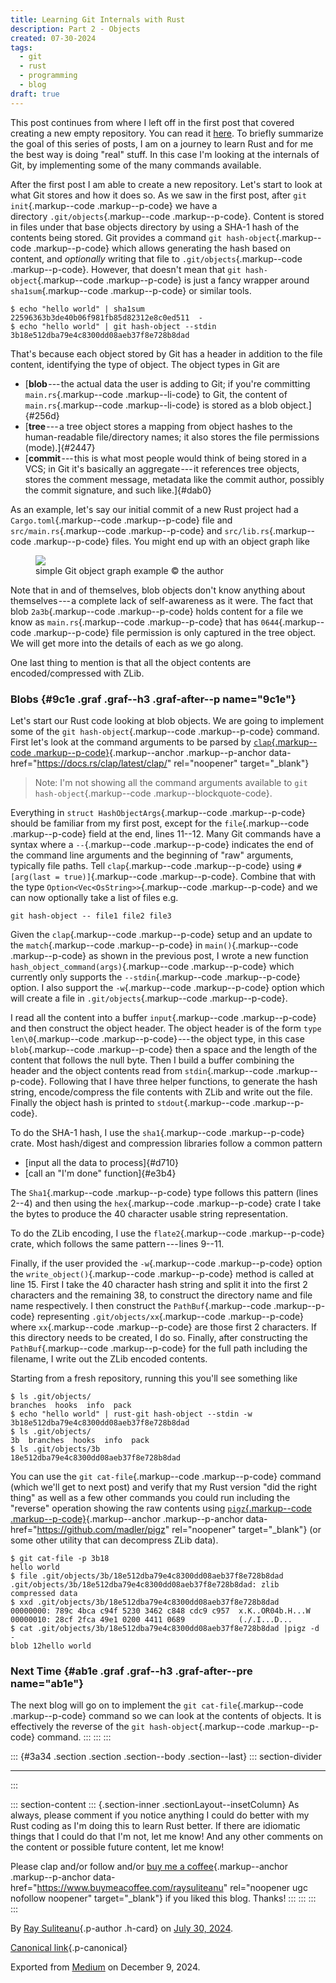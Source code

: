 ```yaml
---
title: Learning Git Internals with Rust
description: Part 2 - Objects
created: 07-30-2024
tags:
  - git
  - rust
  - programming
  - blog
draft: true
---
```


This post continues from where I left off in the first post that covered
creating a new empty repository. You can read it
[here](learning-git-pt1).
To briefly summarize the goal of this
series of posts, I am on a journey to learn Rust and for me the best way
is doing "real" stuff. In this case I'm looking at the internals of Git,
by implementing some of the many commands available.

After the first post I am able to create a new repository. Let's start
to look at what Git stores and how it does so. As we saw in the first
post, after `git init`{.markup--code .markup--p-code} we have a
directory `.git/objects`{.markup--code .markup--p-code}. Content is
stored in files under that base objects directory by using a SHA-1 hash
of the contents being stored. Git provides a command
`git hash-object`{.markup--code .markup--p-code} which allows generating
the hash based on content, and _optionally_ writing that file
to `.git/objects`{.markup--code .markup--p-code}. However, that doesn't
mean that `git hash-object`{.markup--code .markup--p-code} is just a
fancy wrapper around `sha1sum`{.markup--code .markup--p-code} or similar
tools.

```{#17a4 .graf .graf--pre .graf-after--p .graf--preV2 code-block-mode="1" spellcheck="false" code-block-lang="shell"}
$ echo "hello world" | sha1sum
22596363b3de40b06f981fb85d82312e8c0ed511  -
$ echo "hello world" | git hash-object --stdin
3b18e512dba79e4c8300dd08aeb37f8e728b8dad
```

That's because each object stored by Git has a header in addition to the
file content, identifying the type of object. The object types in Git
are

- [**blob** --- the actual data the user is adding to Git; if you're
  committing `main.rs`{.markup--code .markup--li-code} to Git, the
  content of `main.rs`{.markup--code .markup--li-code} is stored as a
  blob object.]{#256d}
- [**tree** --- a tree object stores a mapping from object hashes to
  the human-readable file/directory names; it also stores the file
  permissions (mode).]{#2447}
- [**commit** --- this is what most people would think of being stored
  in a VCS; in Git it's basically an aggregate --- it references tree
  objects, stores the comment message, metadata like the commit
  author, possibly the commit signature, and such like.]{#dab0}

As an example, let's say our initial commit of a new Rust project had a
`Cargo.toml`{.markup--code .markup--p-code} file and
`src/main.rs`{.markup--code .markup--p-code} and
`src/lib.rs`{.markup--code .markup--p-code} files. You might end up with
an object graph like

<figure id="8da8" class="graf graf--figure graf-after--p">
<img
src="https://cdn-images-1.medium.com/max/800/1*YrPrMjgLeXs3FEOB_-5nRw.png"
class="graf-image" data-image-id="1*YrPrMjgLeXs3FEOB_-5nRw.png"
data-width="956" data-height="777" />
<figcaption>simple Git object graph example © the author</figcaption>
</figure>

Note that in and of themselves, blob objects don't know anything about
themselves --- a complete lack of self-awareness as it were. The fact
that blob `2a3b`{.markup--code .markup--p-code} holds content for a file
we know as `main.rs`{.markup--code .markup--p-code} that has
`0644`{.markup--code .markup--p-code} file permission is only captured
in the tree object. We will get more into the details of each as we go
along.

One last thing to mention is that all the object contents are
encoded/compressed with ZLib.

### Blobs {#9c1e .graf .graf--h3 .graf-after--p name="9c1e"}

Let's start our Rust code looking at blob objects. We are going to
implement some of the `git hash-object`{.markup--code .markup--p-code}
command. First let's look at the command arguments to be parsed by
[`clap`{.markup--code
.markup--p-code}](https://docs.rs/clap/latest/clap/){.markup--anchor
.markup--p-anchor data-href="<https://docs.rs/clap/latest/clap/>"
rel="noopener" target="\_blank"}

<figure id="5655" class="graf graf--figure graf--iframe graf-after--p">

</figure>

> Note: I'm not showing all the command arguments available to
> `git hash-object`{.markup--code .markup--blockquote-code}.

Everything in `struct HashObjectArgs`{.markup--code .markup--p-code}
should be familiar from my first post, except for the
`file`{.markup--code .markup--p-code} field at the end, lines 11--12.
Many Git commands have a syntax where a `--`{.markup--code
.markup--p-code} indicates the end of the command line arguments and the
beginning of "raw" arguments, typically file paths. Tell
`clap`{.markup--code .markup--p-code} using
`#[arg(last = true)]`{.markup--code .markup--p-code}. Combine that with
the type `Option<Vec<OsString>>`{.markup--code .markup--p-code} and we
can now optionally take a list of files e.g.

```{#fe70 .graf .graf--pre .graf-after--p .graf--preV2 code-block-mode="2" spellcheck="false" code-block-lang="bash"}
git hash-object -- file1 file2 file3
```

Given the `clap`{.markup--code .markup--p-code} setup and an update to
the `match`{.markup--code .markup--p-code} in `main()`{.markup--code
.markup--p-code} as shown in the previous post, I wrote a new function
`hash_object_command(args)`{.markup--code .markup--p-code} which
currently only supports the `--stdin`{.markup--code .markup--p-code}
option. I also support the `-w`{.markup--code .markup--p-code} option
which will create a file in `.git/objects`{.markup--code
.markup--p-code}.

<figure id="9d25" class="graf graf--figure graf--iframe graf-after--p">

</figure>

I read all the content into a buffer `input`{.markup--code
.markup--p-code} and then construct the object header. The object header
is of the form `type len\0`{.markup--code .markup--p-code} --- the
object type, in this case `blob`{.markup--code .markup--p-code} then a
space and the length of the content that follows the null byte. Then I
build a buffer combining the header and the object contents read from
`stdin`{.markup--code .markup--p-code}. Following that I have three
helper functions, to generate the hash string, encode/compress the file
contents with ZLib and write out the file. Finally the object hash is
printed to `stdout`{.markup--code .markup--p-code}.

<figure id="2ea6" class="graf graf--figure graf--iframe graf-after--p">

</figure>

To do the SHA-1 hash, I use the `sha1`{.markup--code .markup--p-code}
crate. Most hash/digest and compression libraries follow a common
pattern

- [input all the data to process]{#d710}
- [call an "I'm done" function]{#e3b4}

The `Sha1`{.markup--code .markup--p-code} type follows this pattern
(lines 2--4) and then using the `hex`{.markup--code .markup--p-code}
crate I take the bytes to produce the 40 character usable string
representation.

To do the ZLib encoding, I use the `flate2`{.markup--code
.markup--p-code} crate, which follows the same pattern --- lines 9--11.

Finally, if the user provided the `-w`{.markup--code .markup--p-code}
option the `write_object()`{.markup--code .markup--p-code} method is
called at line 15. First I take the 40 character hash string and split
it into the first 2 characters and the remaining 38, to construct the
directory name and file name respectively. I then construct the
`PathBuf`{.markup--code .markup--p-code}
representing `.git/objects/xx`{.markup--code .markup--p-code} where
`xx`{.markup--code .markup--p-code} are those first 2 characters. If
this directory needs to be created, I do so. Finally, after constructing
the `PathBuf`{.markup--code .markup--p-code} for the full path including
the filename, I write out the ZLib encoded contents.

Starting from a fresh repository, running this you'll see something like

```{#ab4b .graf .graf--pre .graf-after--p .graf--preV2 code-block-mode="1" spellcheck="false" code-block-lang="shell"}
$ ls .git/objects/
branches  hooks  info  pack
$ echo "hello world" | rust-git hash-object --stdin -w
3b18e512dba79e4c8300dd08aeb37f8e728b8dad
$ ls .git/objects/
3b  branches  hooks  info  pack
$ ls .git/objects/3b
18e512dba79e4c8300dd08aeb37f8e728b8dad
```

You can use the `git cat-file`{.markup--code .markup--p-code} command
(which we'll get to next post) and verify that my Rust version "did the
right thing" as well as a few other commands you could run including the
"reverse" operation showing the raw contents using [`pigz`{.markup--code
.markup--p-code}](https://github.com/madler/pigz){.markup--anchor
.markup--p-anchor data-href="<https://github.com/madler/pigz>"
rel="noopener" target="\_blank"} (or some other utility that can
decompress ZLib data).

```{#d86b .graf .graf--pre .graf-after--p .graf--preV2 code-block-mode="2" spellcheck="false" code-block-lang="bash"}
$ git cat-file -p 3b18
hello world
$ file .git/objects/3b/18e512dba79e4c8300dd08aeb37f8e728b8dad
.git/objects/3b/18e512dba79e4c8300dd08aeb37f8e728b8dad: zlib compressed data
$ xxd .git/objects/3b/18e512dba79e4c8300dd08aeb37f8e728b8dad
00000000: 789c 4bca c94f 5230 3462 c848 cdc9 c957  x.K..OR04b.H...W
00000010: 28cf 2fca 49e1 0200 4411 0689            (./.I...D...
$ cat .git/objects/3b/18e512dba79e4c8300dd08aeb37f8e728b8dad |pigz -d -
blob 12hello world
```

### Next Time {#ab1e .graf .graf--h3 .graf-after--pre name="ab1e"}

The next blog will go on to implement the `git cat-file`{.markup--code
.markup--p-code} command so we can look at the contents of objects. It
is effectively the reverse of the `git hash-object`{.markup--code
.markup--p-code} command.
:::
:::
:::

::: {#3a34 .section .section .section--body .section--last}
::: section-divider

---

:::

::: section-content
::: {.section-inner .sectionLayout--insetColumn}
As always, please comment if you notice anything I could do better with
my Rust coding as I'm doing this to learn Rust better. If there are
idiomatic things that I could do that I'm not, let me know! And any
other comments on the content or possible future content, let me know!

Please clap and/or follow and/or [buy me a
coffee](https://www.buymeacoffee.com/raysuliteanu){.markup--anchor
.markup--p-anchor data-href="<https://www.buymeacoffee.com/raysuliteanu>"
rel="noopener ugc nofollow noopener" target="\_blank"} if you liked this
blog. Thanks!
:::
:::
:::
:::

By [Ray Suliteanu](https://medium.com/@raysuliteanu){.p-author .h-card}
on [July 30, 2024](https://medium.com/p/8589777a21da).

[Canonical
link](https://medium.com/@raysuliteanu/learning-git-internals-with-rust-8589777a21da){.p-canonical}

Exported from [Medium](https://medium.com) on December 9, 2024.
